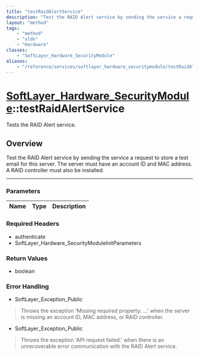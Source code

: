 ```yaml
---
title: "testRaidAlertService"
description: "Test the RAID Alert service by sending the service a request to store a test email for this server. The server must have... "
layout: "method"
tags:
    - "method"
    - "sldn"
    - "Hardware"
classes:
    - "SoftLayer_Hardware_SecurityModule"
aliases:
    - "/reference/services/softlayer_hardware_securitymodule/testRaidAlertService"
---
```

# [SoftLayer_Hardware_SecurityModule](/reference/services/SoftLayer_Hardware_SecurityModule)::testRaidAlertService


Tests the RAID Alert service.


## Overview 
Test the RAID Alert service by sending the service a request to store a test email for this server. The server must have an account ID and MAC address.  A RAID controller must also be installed. 

-----

### Parameters 
|Name | Type | Description |
| --- | --- | --- |


### Required Headers
* authenticate
* SoftLayer_Hardware_SecurityModuleInitParameters


### Return Values
* boolean



### Error Handling

* SoftLayer_Exception_Public 

> Throws the exception 'Missing required property: ...' when the server is missing an account ID, MAC address, or RAID controller. 

* SoftLayer_Exception_Public 

> Throws the exception 'API request failed.' when there is an unrecoverable error communication with the RAID Alert service. 



